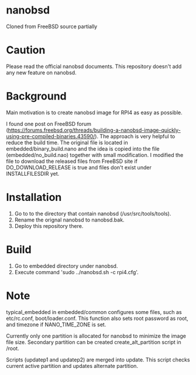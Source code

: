 # nanobsd
Cloned from FreeBSD source partially 

# Caution
Please read the official nanobsd documents. This repository doesn't add any new feature on nanobsd.

# Background
Main motivation is to create nanobsd image for RPI4 as easy as possible.

I found one post on FreeBSD forum (https://forums.freebsd.org/threads/building-a-nanobsd-image-quickly-using-pre-compiled-binaries.43590/). The approach is very helpful to reduce the build time. The original file is located in embedded/binary_build.nano and the idea is copied into the file (embedded/no_build.nao) together with small modification. I modified the file to download the released files from FreeBSD site if DO_DOWNLOAD_RELEASE is true and files don't exist under INSTALLFILESDIR yet.

# Installation
1. Go to to the directory that contain nanobsd (/usr/src/tools/tools).
2. Rename the orignal nanobsd to nanobsd.bak.
3. Deploy this repository there.

# Build
1. Go to embedded directory under nanobsd.
2. Execute command 'sudo ../nanobsd.sh -c rpi4.cfg'.

# Note
typical_embedded in embedded/common configures some files, such as etc/rc.conf, boot/loader.conf. This function also sets root password as root, and timezone if NANO_TIME_ZONE is set.

Currently only one partition is allocated for nanobsd to minimize the image file size. Secondary partition can be created create_alt_partition script in /root.

Scripts (updatep1 and updatep2) are merged into update. This script checks current active partition and updates alternate partition.

